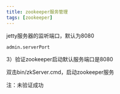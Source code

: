 ```yaml
---
title: zookeeper服务管理
tags: [zookeeper]
---
```


jetty服务器的监听端口，默认为8080

```
admin.serverPort
```

3）验证zookeeper启动默认服务端口是8080

双击bin/zkServer.cmd，启动zookeeper服务

注：未验证成功